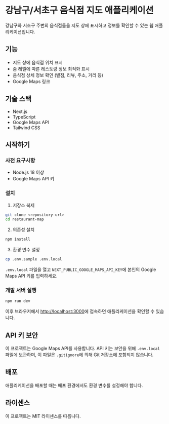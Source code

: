 # 강남구/서초구 음식점 지도 애플리케이션

강남구와 서초구 주변의 음식점들을 지도 상에 표시하고 정보를 확인할 수 있는 웹 애플리케이션입니다.

## 기능

- 지도 상에 음식점 위치 표시
- 줌 레벨에 따른 레스토랑 정보 최적화 표시
- 음식점 상세 정보 확인 (별점, 리뷰, 주소, 거리 등)
- Google Maps 링크

## 기술 스택

- Next.js
- TypeScript
- Google Maps API
- Tailwind CSS

## 시작하기

### 사전 요구사항

- Node.js 18 이상
- Google Maps API 키

### 설치

1. 저장소 복제
```bash
git clone <repository-url>
cd restaurant-map
```

2. 의존성 설치
```bash
npm install
```

3. 환경 변수 설정
```bash
cp .env.sample .env.local
```
`.env.local` 파일을 열고 `NEXT_PUBLIC_GOOGLE_MAPS_API_KEY`에 본인의 Google Maps API 키를 입력하세요.

### 개발 서버 실행

```bash
npm run dev
```

이후 브라우저에서 [http://localhost:3000](http://localhost:3000)에 접속하면 애플리케이션을 확인할 수 있습니다.

## API 키 보안

이 프로젝트는 Google Maps API를 사용합니다. API 키는 보안을 위해 `.env.local` 파일에 보관하며, 
이 파일은 `.gitignore`에 의해 Git 저장소에 포함되지 않습니다.

## 배포

애플리케이션을 배포할 때는 배포 환경에서도 환경 변수를 설정해야 합니다.

## 라이센스

이 프로젝트는 MIT 라이센스를 따릅니다. 